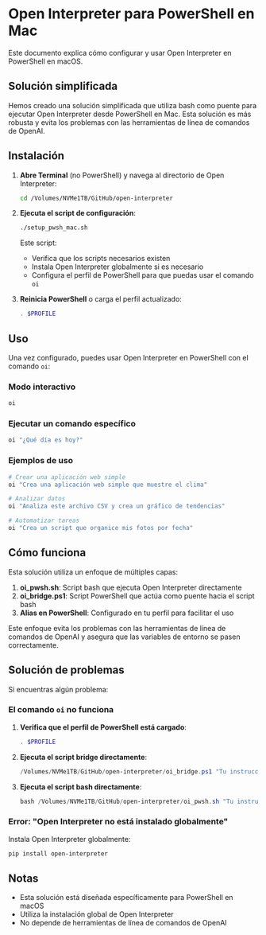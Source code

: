 # Open Interpreter para PowerShell en Mac

Este documento explica cómo configurar y usar Open Interpreter en PowerShell en macOS.

## Solución simplificada

Hemos creado una solución simplificada que utiliza bash como puente para ejecutar Open Interpreter desde PowerShell en Mac. Esta solución es más robusta y evita los problemas con las herramientas de línea de comandos de OpenAI.

## Instalación

1. **Abre Terminal** (no PowerShell) y navega al directorio de Open Interpreter:

   ```bash
   cd /Volumes/NVMe1TB/GitHub/open-interpreter
   ```

2. **Ejecuta el script de configuración**:

   ```bash
   ./setup_pwsh_mac.sh
   ```

   Este script:
   - Verifica que los scripts necesarios existen
   - Instala Open Interpreter globalmente si es necesario
   - Configura el perfil de PowerShell para que puedas usar el comando `oi`

3. **Reinicia PowerShell** o carga el perfil actualizado:

   ```powershell
   . $PROFILE
   ```

## Uso

Una vez configurado, puedes usar Open Interpreter en PowerShell con el comando `oi`:

### Modo interactivo

```powershell
oi
```

### Ejecutar un comando específico

```powershell
oi "¿Qué día es hoy?"
```

### Ejemplos de uso

```powershell
# Crear una aplicación web simple
oi "Crea una aplicación web simple que muestre el clima"

# Analizar datos
oi "Analiza este archivo CSV y crea un gráfico de tendencias"

# Automatizar tareas
oi "Crea un script que organice mis fotos por fecha"
```

## Cómo funciona

Esta solución utiliza un enfoque de múltiples capas:

1. **oi_pwsh.sh**: Script bash que ejecuta Open Interpreter directamente
2. **oi_bridge.ps1**: Script PowerShell que actúa como puente hacia el script bash
3. **Alias en PowerShell**: Configurado en tu perfil para facilitar el uso

Este enfoque evita los problemas con las herramientas de línea de comandos de OpenAI y asegura que las variables de entorno se pasen correctamente.

## Solución de problemas

Si encuentras algún problema:

### El comando `oi` no funciona

1. **Verifica que el perfil de PowerShell está cargado**:

   ```powershell
   . $PROFILE
   ```

2. **Ejecuta el script bridge directamente**:

   ```powershell
   /Volumes/NVMe1TB/GitHub/open-interpreter/oi_bridge.ps1 "Tu instrucción"
   ```

3. **Ejecuta el script bash directamente**:

   ```powershell
   bash /Volumes/NVMe1TB/GitHub/open-interpreter/oi_pwsh.sh "Tu instrucción"
   ```

### Error: "Open Interpreter no está instalado globalmente"

Instala Open Interpreter globalmente:

```bash
pip install open-interpreter
```

## Notas

- Esta solución está diseñada específicamente para PowerShell en macOS
- Utiliza la instalación global de Open Interpreter
- No depende de herramientas de línea de comandos de OpenAI

